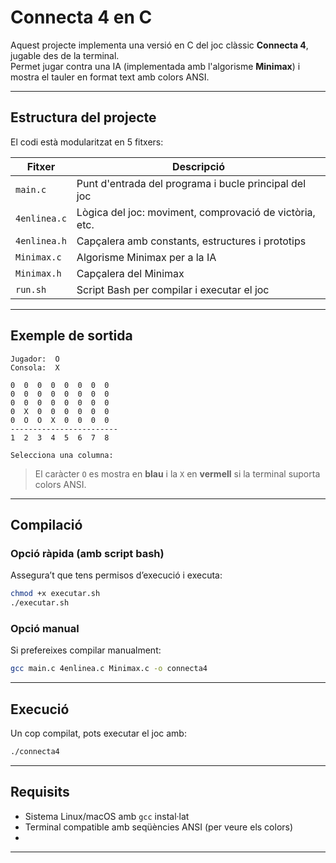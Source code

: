 # Connecta 4 en C 

Aquest projecte implementa una versió en C del joc clàssic **Connecta 4**, jugable des de la terminal.  
Permet jugar contra una IA (implementada amb l'algorisme **Minimax**) i mostra el tauler en format text amb colors ANSI.

---

## Estructura del projecte

El codi està modularitzat en 5 fitxers:

| Fitxer           | Descripció                                                  |
|------------------|--------------------------------------------------------------|
| `main.c`         | Punt d'entrada del programa i bucle principal del joc        |
| `4enlinea.c`     | Lògica del joc: moviment, comprovació de victòria, etc.      |
| `4enlinea.h`     | Capçalera amb constants, estructures i prototips             |
| `Minimax.c`      | Algorisme Minimax per a la IA                                |
| `Minimax.h`      | Capçalera del Minimax                                        |
| `run.sh`         | Script Bash per compilar i executar el joc                   |

---

## Exemple de sortida

```
Jugador:  O
Consola:  X

0  0  0  0  0  0  0  0
0  0  0  0  0  0  0  0
0  0  0  0  0  0  0  0
0  X  0  0  0  0  0  0
0  O  O  X  0  0  0  0
------------------------
1  2  3  4  5  6  7  8

Selecciona una columna: 
```

>  El caràcter `O` es mostra en **blau** i la `X` en **vermell** si la terminal suporta colors ANSI.

---

##  Compilació

### Opció ràpida (amb script bash)

Assegura’t que tens permisos d’execució i executa:

```bash
chmod +x executar.sh
./executar.sh
```

### Opció manual

Si prefereixes compilar manualment:

```bash
gcc main.c 4enlinea.c Minimax.c -o connecta4
```

---

## Execució

Un cop compilat, pots executar el joc amb:

```bash
./connecta4
```
---

## Requisits

- Sistema Linux/macOS amb `gcc` instal·lat
- Terminal compatible amb seqüències ANSI (per veure els colors)
- 
---

